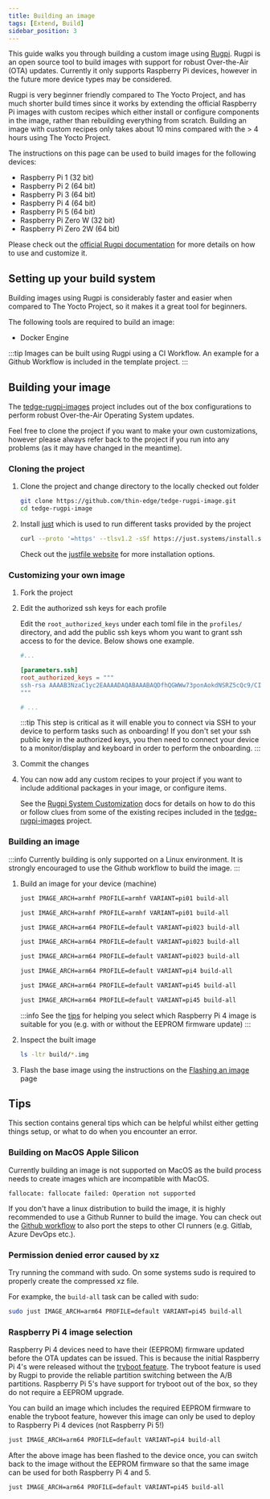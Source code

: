 ```yaml
---
title: Building an image
tags: [Extend, Build]
sidebar_position: 3
---
```


This guide walks you through building a custom image using [Rugpi](https://github.com/silitics/rugpi). Rugpi is an open source tool to build images with support for robust Over-the-Air (OTA) updates. Currently it only supports Raspberry Pi devices, however in the future more device types may be considered.

Rugpi is very beginner friendly compared to The Yocto Project, and has much shorter build times since it works by extending the official Raspberry Pi images with custom recipes which either install or configure components in the image, rather than rebuilding everything from scratch. Building an image with custom recipes only takes about 10 mins compared with the > 4 hours using The Yocto Project.

The instructions on this page can be used to build images for the following devices:

* Raspberry Pi 1 (32 bit)
* Raspberry Pi 2 (64 bit)
* Raspberry Pi 3 (64 bit)
* Raspberry Pi 4 (64 bit)
* Raspberry Pi 5 (64 bit)
* Raspberry Pi Zero W (32 bit)
* Raspberry Pi Zero 2W (64 bit)

Please check out the [official Rugpi documentation](https://oss.silitics.com/rugpi/) for more details on how to use and customize it.

## Setting up your build system

Building images using Rugpi is considerably faster and easier when compared to The Yocto Project, so it makes it a great tool for beginners.

The following tools are required to build an image:

* Docker Engine

:::tip
Images can be built using Rugpi using a CI Workflow. An example for a Github Workflow is included in the template project.
:::

## Building your image

The [tedge-rugpi-images](https://github.com/thin-edge/tedge-rugpi-image) project includes out of the box configurations to perform robust Over-the-Air Operating System updates.

Feel free to clone the project if you want to make your own customizations, however please always refer back to the project if you run into any problems (as it may have changed in the meantime).


### Cloning the project

1. Clone the project and change directory to the locally checked out folder

    ```sh
    git clone https://github.com/thin-edge/tedge-rugpi-image.git
    cd tedge-rugpi-image
    ```

2. Install [just](https://just.systems/man/en/chapter_5.html) which is used to run different tasks provided by the project

    ```sh
    curl --proto '=https' --tlsv1.2 -sSf https://just.systems/install.sh | sudo bash -s -- --to /usr/bin
    ```

    Check out the [justfile website](https://just.systems/man/en/chapter_5.html) for more installation options.

### Customizing your own image

1. Fork the project

2. Edit the authorized ssh keys for each profile

    Edit the `root_authorized_keys` under each toml file in the `profiles/` directory, and add the public ssh keys whom you want to grant ssh access to for the device. Below shows one example.

    ```toml title="file: profiles/default.toml"
    #...

    [parameters.ssh]
    root_authorized_keys = """
    ssh-rsa AAAAB3NzaC1yc2EAAAADAQABAAABAQDfhQGWWw73ponAokdNSRZ5cQc9/CIX1TLQgYlr+BtObKoO4UNFP1YSbgK03GjhjeUid+QPmV+UURqxQTqLQoYWqUFP2CYkILFccVPmTvx9HLwupI+6QQKWfMDx9Djfph9GzInymaA5fT7hKppqittFrC/l3lkKgKTX5ohEOGshIbRgtgOYIaW3ByTx3urnaBbYCIgOyOZzSIyS0dUkwsiLu3XjPspgmn3Fs/+vofT/yhBe1carW0UM3ivV0JFfJzrxbCl/F7I2qwfjZXsypjkwlpNupUMuo3xPMi8YvNvyEu4d+IEAqO1dCcdGcxlkiHxrdITIpVLt5mjJ2LauHE/H bootstrap
    """

    # ...
    ```

    :::tip
    This step is critical as it will enable you to connect via SSH to your device to perform tasks such as onboarding! If you don't set your ssh public key in the authorized keys, you then need to connect your device to a monitor/display and keyboard in order to perform the onboarding.
    :::

3. Commit the changes

4. You can now add any custom recipes to your project if you want to include additional packages in your image, or configure items.

    See the [Rugpi System Customization](https://oss.silitics.com/rugpi/docs/guide/system-customization) docs for details on how to do this or follow clues from some of the existing recipes included in the [tedge-rugpi-images](https://github.com/thin-edge/tedge-rugpi-image) project.

### Building an image

:::info
Currently building is only supported on a Linux environment. It is strongly encouraged to use the Github workflow to build the image.
:::

1. Build an image for your device (machine)

    ```sh tab={"label":"Pi\tZero"}
    just IMAGE_ARCH=armhf PROFILE=armhf VARIANT=pi01 build-all
    ```

    ```sh tab={"label":"Pi\t1"}
    just IMAGE_ARCH=armhf PROFILE=armhf VARIANT=pi01 build-all
    ```    

    ```sh tab={"label":"Pi\t2"}
    just IMAGE_ARCH=arm64 PROFILE=default VARIANT=pi023 build-all
    ```
    ```sh tab={"label":"Pi\t3"}
    just IMAGE_ARCH=arm64 PROFILE=default VARIANT=pi023 build-all
    ```
    ```sh tab={"label":"Pi\tZero2W"}
    just IMAGE_ARCH=arm64 PROFILE=default VARIANT=pi023 build-all
    ```

    ```sh tab={"label":"Pi\t4\t(With\tFirmware)"}
    just IMAGE_ARCH=arm64 PROFILE=default VARIANT=pi4 build-all
    ```

    ```sh tab={"label":"Pi\t4\t(Without\tFirmware)"}
    just IMAGE_ARCH=arm64 PROFILE=default VARIANT=pi45 build-all
    ```

    ```sh tab={"label":"Pi\t5"}
    just IMAGE_ARCH=arm64 PROFILE=default VARIANT=pi45 build-all
    ```

    :::info
    See the [tips](#raspberry-pi-4-image-selection) for helping you select which Raspberry Pi 4 image is suitable for you (e.g. with or without the EEPROM firmware update)
    :::

2. Inspect the built image

    ```sh
    ls -ltr build/*.img
    ```

3. Flash the base image using the instructions on the [Flashing an image](../../flashing-an-image.md) page


## Tips

This section contains general tips which can be helpful whilst either getting things setup, or what to do when you encounter an error.

### Building on MacOS Apple Silicon

Currently building an image is not supported on MacOS as the build process needs to create images which are incompatible with MacOS.

```
fallocate: fallocate failed: Operation not supported
```

If you don't have a linux distribution to build the image, it is highly recommended to use a Github Runner to build the image. You can check out the [Github workflow](https://github.com/thin-edge/tedge-rugpi-image/blob/main/.github/workflows/bake-image.yml) to also port the steps to other CI runners (e.g. Gitlab, Azure DevOps etc.).

### Permission denied error caused by xz

Try running the command with sudo. On some systems sudo is required to properly create the compressed xz file.

For exampke, the `build-all` task can be called with sudo:

```sh
sudo just IMAGE_ARCH=arm64 PROFILE=default VARIANT=pi45 build-all
```

### Raspberry Pi 4 image selection

Raspberry Pi 4 devices need to have their (EEPROM) firmware updated before the OTA updates can be issued. This is because the initial Raspberry Pi 4's were released without the [tryboot feature](https://www.raspberrypi.com/documentation/computers/raspberry-pi.html#fail-safe-os-updates-tryboot). The tryboot feature is used by Rugpi to provide the reliable partition switching between the A/B partitions. Raspberry Pi 5's have support for tryboot out of the box, so they do not require a EEPROM upgrade.

You can build an image which includes the required EEPROM firmware to enable the tryboot feature, however this image can only be used to deploy to Raspberry Pi 4 devices (not Raspberry Pi 5!)

```sh
just IMAGE_ARCH=arm64 PROFILE=default VARIANT=pi4 build-all
```

After the above image has been flashed to the device once, you can switch back to the image without the EEPROM firmware so that the same image can be used for both Raspberry Pi 4 and 5.

```sh
just IMAGE_ARCH=arm64 PROFILE=default VARIANT=pi45 build-all
```
